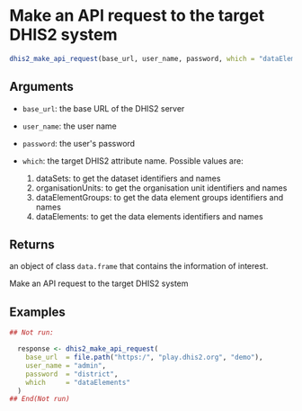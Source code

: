 # Make an API request to the target DHIS2 system

```r
dhis2_make_api_request(base_url, user_name, password, which = "dataElements")
```

## Arguments

- `base_url`: the base URL of the DHIS2 server
- `user_name`: the user name
- `password`: the user's password
- `which`: the target DHIS2 attribute name. Possible values are:
    
    1. dataSets: to get the dataset identifiers and names
    2. organisationUnits: to get the organisation unit identifiers and names
    3. dataElementGroups: to get the data element groups identifiers and names
    4. dataElements: to get the data elements identifiers and names

## Returns

an object of class `data.frame` that contains the information of interest.

Make an API request to the target DHIS2 system

## Examples

```r
## Not run:

  response <- dhis2_make_api_request(
    base_url  = file.path("https:/", "play.dhis2.org", "demo"),
    user_name = "admin",
    password  = "district",
    which     = "dataElements"
  )
## End(Not run)
```
